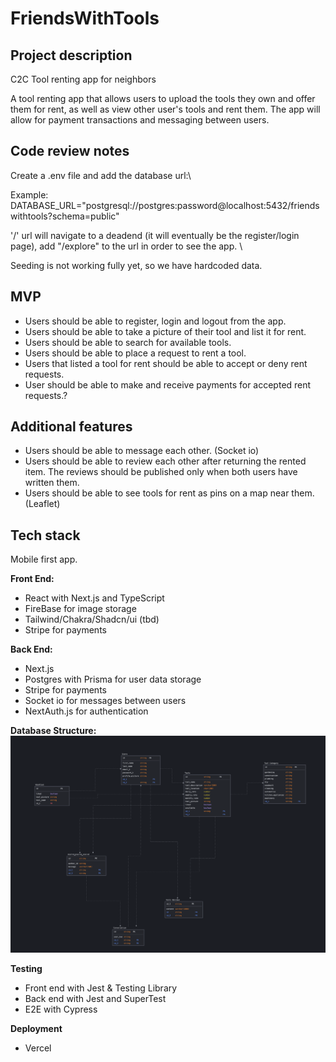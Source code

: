 # FriendsWithTools

## Project description

C2C Tool renting app for neighbors

A tool renting app that allows users to upload the tools they own and offer them for rent, as well as view other user's tools and rent them.
The app will allow for payment transactions and messaging between users.

## Code review notes

Create a .env file and add the database url:\

Example: DATABASE_URL="postgresql://postgres:password@localhost:5432/friendswithtools?schema=public"

'/' url will navigate to a deadend (it will eventually be the register/login page), add "/explore" to the url in order to see the app. \

Seeding is not working fully yet, so we have hardcoded data.


## MVP

- Users should be able to register, login and logout from the app.
- Users should be able to take a picture of their tool and list it for rent.
- Users should be able to search for available tools.
- Users should be able to place a request to rent a tool.
- Users that listed a tool for rent should be able to accept or deny rent requests.
- User should be able to make and receive payments for accepted rent requests.?

## Additional features

- Users should be able to message each other. (Socket io)
- Users should be able to review each other after returning the rented item. The reviews should be published only when both users have written them.
- Users should be able to see tools for rent as pins on a map near them. (Leaflet)

## Tech stack

Mobile first app.

**Front End:**

- React with Next.js and TypeScript
- FireBase for image storage
- Tailwind/Chakra/Shadcn/ui (tbd)
- Stripe for payments

**Back End:**

- Next.js
- Postgres with Prisma for user data storage
- Stripe for payments
- Socket io for messages between users
- NextAuth.js for authentication

**Database Structure:**
![database structure](friendsWithTools_DB.png)

**Testing**

- Front end with Jest & Testing Library
- Back end with Jest and SuperTest
- E2E with Cypress

**Deployment**

- Vercel
